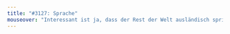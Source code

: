 ```yaml
---
title: "#3127: Sprache"
mouseover: "Interessant ist ja, dass der Rest der Welt ausländisch spricht."
---
```

